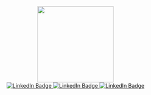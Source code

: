
<div id="header" align="center">
  <img src="https://media.giphy.com/media/jdPMeyv9rn0hZHh8n9/giphy.gif" width="200"/>
</div>
<div id="badges" align="center">
  <a href="your-linkedin-URL">
    <img src="https://img.shields.io/badge/LinkedIn-blue?style=for-the-badge&logo=linkedin&logoColor=white" alt="LinkedIn Badge" />
  </a>
  <a href="your-linkedin-URL">
    <img src="https://img.shields.io/badge/-Hackerearth-purple?style=for-the-badge&logo=hackerearth&logoColor=white" alt="LinkedIn Badge"/>
  </a>
  <a href="your-linkedin-URL">
    <img src="https://img.shields.io/badge/-Leetcode-black?style=for-the-badge&logo=leetcode&logoColor=yellow" alt="LinkedIn Badge"/>
  </a><br>
  <img src="https://komarev.com/ghpvc/?username=your-github-username&style=flat-square&color=blue" alt=""/>
 </div>
 
